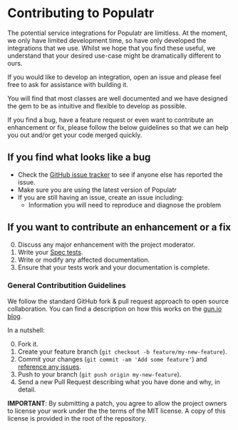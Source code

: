 # Contributing to Populatr

The potential service integrations for Populatr are limitless. At the moment, we only have limited development time, so have only developed the integrations that we use. Whilst we hope that you find these useful, we understand that your desired use-case might be dramatically different to ours.

If you would like to develop an integration, open an issue and please feel free to ask for assistance with building it.

You will find that most classes are well documented and we have designed the gem to be as intuitive and flexible to develop as possible.

If you find a bug, have a feature request or even want to contribute an enhancement or fix, please follow the below guidelines so that we can help you out and/or get your code merged quickly.

## If you find what looks like a bug

* Check the [GitHub issue tracker](http://github.com/Stockflare/populatr/issues/) to see if anyone else has reported the issue.
* Make sure you are using the latest version of Populatr
* If you are still having an issue, create an issue including:
  * Information you will need to reproduce and diagnose the problem

## If you want to contribute an enhancement or a fix

0. Discuss any major enhancement with the project moderator.
0. Write your [Spec tests](http://betterspecs.org/).
0. Write or modify any affected documentation.
0. Ensure that your tests work and your documentation is complete.

### General Contributition Guidelines

We follow the standard GitHub fork & pull request approach to open source collaboration. You can find a description on how this works on the [gun.io blog](https://gun.io/blog/how-to-github-fork-branch-and-pull-request/).

In a nutshell:

0. Fork it.
0. Create your feature branch (`git checkout -b feature/my-new-feature`).
0. Commit your changes (`git commit -am 'Add some feature'`) and [reference any issues](https://github.com/blog/831-issues-2-0-the-next-generation).
0. Push to your branch (`git push origin my-new-feature`).
0. Send a new Pull Request describing what you have done and why, in detail.

**IMPORTANT**: By submitting a patch, you agree to allow the project owners to license your work under the the terms of the MIT license. A copy of this license is provided in the root of the repository.
